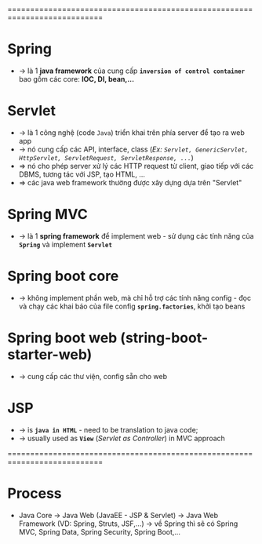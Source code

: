 ===========================================================================
# Spring
* -> là 1 **java framework** của cung cấp **`inversion of control container`** bao gồm các core: **IOC, DI, bean,...**

# Servlet
* -> là 1 công nghệ (code `Java`) triển khai trên phía server để tạo ra web app 
* -> nó cung cấp các API, interface, class (_Ex: `Servlet, GenericServlet, HttpServlet, ServletRequest, ServletResponse, ...`_)
* => nó cho phép server xử lý các HTTP request từ client, giao tiếp với các DBMS, tương tác với JSP, tạo HTML, ...
* => các java web framework thường được xây dựng dựa trên "Servlet" 

# Spring MVC
* -> là 1 **spring framework** để implement web - sử dụng các tính năng của **`Spring`** và implement **`Servlet`**

# Spring boot core
* -> không implement phần web, mà chỉ hỗ trợ các tính năng config - đọc và chạy các khai báo của file config **`spring.factories`**, khởi tạo beans

# Spring boot web (string-boot-starter-web)
* -> cung cấp các thư viện, config sẵn cho web

# JSP
* -> is **`java in HTML`** - need to be translation to java code; 
* -> usually used as **`View`** (_Servlet as Controller_) in MVC approach

===========================================================================
# Process
* Java Core -> Java Web (JavaEE - JSP & Servlet) -> Java Web Framework (VD: Spring, Struts, JSF,...) -> về Spring thì sẽ có Spring MVC, Spring Data, Spring Security, Spring Boot,…